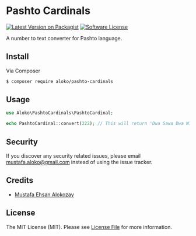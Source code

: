 # Pashto Cardinals

[![Latest Version on Packagist][ico-version]][link-packagist]
[![Software License][ico-license]](LICENSE.md)
<!-- [![Build Status][ico-travis]][link-travis] -->
<!-- [![Coverage Status][ico-scrutinizer]][link-scrutinizer]
[![Quality Score][ico-code-quality]][link-code-quality]
[![Total Downloads][ico-downloads]][link-downloads] -->

A number to text converter for Pashto language.

## Install

Via Composer

``` bash
$ composer require aloko/pashto-cardinals
```

## Usage

``` php
use Aloko\PashtoCardinals\PashtoCardinal;

echo PashtoCardinal::convert(222); // This will return 'Dwa Sawa Dwa Wisht'
```

## Security

If you discover any security related issues, please email mustafa.aloko@gmail.com instead of using the issue tracker.

## Credits

- [Mustafa Ehsan Alokozay](http://github.com/mustafaaloko)

## License

The MIT License (MIT). Please see [License File](LICENSE.md) for more information.

[ico-version]: https://img.shields.io/packagist/v/aloko/pashto-cardinals.svg?style=flat-square
[ico-license]: https://img.shields.io/badge/license-MIT-brightgreen.svg?style=flat-square
[ico-travis]: https://img.shields.io/travis/aloko/pashto-cardinals/master.svg?style=flat-square
[ico-scrutinizer]: https://img.shields.io/scrutinizer/coverage/g/aloko/pashto-cardinals.svg?style=flat-square
[ico-code-quality]: https://img.shields.io/scrutinizer/g/aloko/pashto-cardinals.svg?style=flat-square
[ico-downloads]: https://img.shields.io/packagist/dt/aloko/pashto-cardinals.svg?style=flat-square

[link-packagist]: https://packagist.org/packages/aloko/pashto-cardinals
[link-travis]: https://travis-ci.org/aloko/pashto-cardinals
[link-scrutinizer]: https://scrutinizer-ci.com/g/aloko/pashto-cardinals/code-structure
[link-code-quality]: https://scrutinizer-ci.com/g/aloko/pashto-cardinals
[link-downloads]: https://packagist.org/packages/aloko/pashto-cardinals
[link-author]: https://github.com/mustafaaloko
[link-contributors]: ../../contributors
